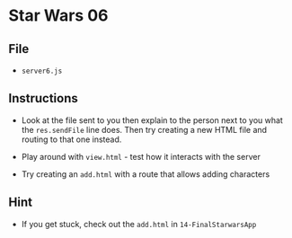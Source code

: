 # Star Wars 06

## File

- `server6.js`

## Instructions

- Look at the file sent to you then explain to the person next to you what the `res.sendFile` line does. Then try creating a new HTML file and routing to that one instead.

- Play around with `view.html` - test how it interacts with the server

- Try creating an `add.html` with a route that allows adding characters

## Hint

- If you get stuck, check out the `add.html` in `14-FinalStarwarsApp`
